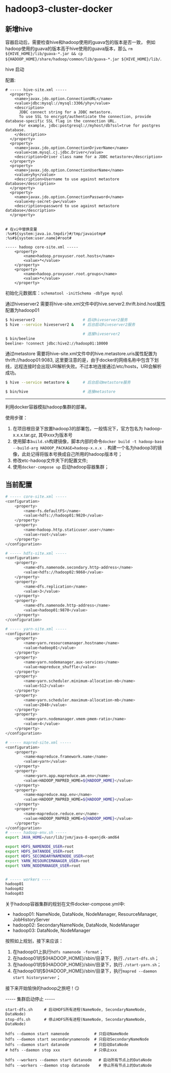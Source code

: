 # hadoop3-cluster-docker

## 新增hive

容器启动后，需要检查hive和hadoop使用的guava包的版本是否一致，
例如hadoop使用的guava的版本高于hive使用的guava版本，那么 `rm ${HIVE_HOME}/lib/guava-*.jar && cp ${HADOOP_HOME}/share/hadoop/common/lib/guava-*.jar ${HIVE_HOME}/lib/`.

hive 启动

配置:
```
# ----- hive-site.xml -----
  <property>
    <name>javax.jdo.option.ConnectionURL</name>
    <value>jdbc:mysql://mysql:3306/yhy</value>
    <description>
      JDBC connect string for a JDBC metastore.
      To use SSL to encrypt/authenticate the connection, provide database-specific SSL flag in the connection URL.
      For example, jdbc:postgresql://myhost/db?ssl=true for postgres database.
    </description>
  </property>
  <property>
    <name>javax.jdo.option.ConnectionDriverName</name>
    <value>com.mysql.cj.jdbc.Driver</value>
    <description>Driver class name for a JDBC metastore</description>
  </property>
  <property>
    <name>javax.jdo.option.ConnectionUserName</name>
    <value>yhy</value>
    <description>Username to use against metastore database</description>
  </property>
  <property>
    <name>javax.jdo.option.ConnectionPassword</name>
    <value>my-secret-pw</value>
    <description>password to use against metastore database</description>
  </property>


# 在vi中替换变量
:%s#${system:java.io.tmpdir}#/tmp/javaiotmp#
:%s#${system:user.name}#root#

----- hadoop core-site.xml -----
    <property>
        <name>hadoop.proxyuser.root.hosts</name>
        <value>*</value>
    </property>
    <property>
        <name>hadoop.proxyuser.root.groups</name>
        <value>*</value>
    </property>
```

初始化元数据库：`schematool -initSchema -dbType mysql`


通过hiveserver2
需要将hive-site.xml文件中的hive.server2.thrift.bind.host属性配置为hadoop01
```Bash
$ hiveserver2                     # 启动hiveserver2服务
$ hive --service hiveserver2 &    # 后台启动hiveserver2服务

                                  # 连接hiveserver2
$ bin/beeline
beeline> !connect jdbc:hive2://hadoop01:10000
```

通过metastore
需要将hive-site.xml文件中的hive.metastore.uris属性配置为thrift://hadoop01:9083, 这里要注意的是，由于docker的网络名称中包含下划线，远程连接时会出现URI解析失败。不过本地连接通过/etc/hosts，URI会解析成功。
```Bash
$ hive --service metastore &      # 后台启动metastore服务

$ bin/hive                        # 连接metastore

```

---
利用docker容器模拟hadoop集群的部署。

使用步骤：

1. 在项目根目录下放置hadoop3的部署包，一般情况下，官方包名为 hadoop-x.x.x.tar.gz, 其中xxx为版本号
2. 使用脚本`build.sh`构建镜像，脚本内部的命令`docker build -t hadoop-base --build-arg HADOOP_PACKAGE=hadoop-x.x.x .` 构建一个名为hadoop3的镜像，此处记得将版本号换成自己所用的hadoop版本号；
3. 修改etc-hadoop文件夹下的配置文件;
4. 使用`docker-compose up` 启动hadoop容器集群；

## 当前配置
```Bash
# ----- core-site.xml -----
<configuration>
    <property>
        <name>fs.defaultFS</name>
        <value>hdfs://hadoop01:9820</value>
    </property>
    <property>
        <name>hadoop.http.staticuser.user</name>
        <value>root</value>
    </property>
</configuration>

# ----- hdfs-site.xml -----
<configuration>
    <property>
        <name>dfs.namenode.secondary.http-address</name>
        <value>hdfs://hadoop02:9868</value>
    </property>
    <property>
        <name>dfs.replication</name>
        <value>3</value>
    </property>
    <property>
        <name>dfs.namenode.http-address</name>
        <value>hadoop01:9870</value>
    </property>
</configuration>

# ----- yarn-site.xml -----
<configuration>
    <property>
        <name>yarn.resourcemanager.hostname</name>
        <value>hadoop01</value>
    </property>
    <property>
        <name>yarn.nodemanager.aux-services</name>
        <value>mapreduce_shuffle</value>
    </property>
    <property>
        <name>yarn.scheduler.minimum-allocation-mb</name>
        <value>512</value>
    </property>
    <property>
        <name>yarn.scheduler.maximum-allocation-mb</name>
        <value>2048</value>
    </property>
    <property>
        <name>yarn.nodemanager.vmem-pmem-ratio</name>
        <value>4</value>
    </property>
</configuration>

# ----- mapred-site.xml -----
<configuration>
    <property>
        <name>mapreduce.framework.name</name>
        <value>yarn</value>
    </property>
    <property>
        <name>yarn.app.mapreduce.am.env</name>
        <value>HADOOP_MAPRED_HOME=${HADOOP_HOME}</value>
    </property>
    <property>
        <name>mapreduce.map.env</name>
        <value>HADOOP_MAPRED_HOME=${HADOOP_HOME}</value>
    </property>
    <property>
        <name>mapreduce.reduce.env</name>
        <value>HADOOP_MAPRED_HOME=${HADOOP_HOME}</value>
    </property>
</configuration>
# ----- hadoop-env.sh -----
export JAVA_HOME=/usr/lib/jvm/java-8-openjdk-amd64

export HDFS_NAMENODE_USER=root
export HDFS_DATANODE_USER=root
export HDFS_SECONDARYNAMENODE_USER=root
export YARN_RESOURCEMANAGER_USER=root
export YARN_NODEMANAGER_USER=root


# ----- workers ----
hadoop01
hadoop02
hadoop03


```

关于hadoop容器集群的规划在文件docker-compose.yml中:
- hadoop01: NameNode, DataNode, NodeManager, ResourceManager, JobHistoryServer
- hadoop02: SecondaryNameNode, DataNode, NodeManager
- hadoop03: DataNode, NodeManager

按照如上规划，接下来应该：
1. 在hadoop01上执行`hdfs namenode -format`；
2. 在hadoop01的${HADOOP_HOME}/sbin/目录下，执行`./start-dfs.sh`；
3. 在hadoop01的${HADOOP_HOME}/sbin/目录下，执行`./start-yarn.sh`；
4. 在hadoop01的${HADOOP_HOME}/sbin/目录下，执行`mapred --daemon start historyserver`；

接下来开始愉快的hadoop之旅吧！😏

----- 集群启动停止 -----
```
start-dfs.sh     # 启动HDFS所有进程(NameNode, SecondaryNameNode, DataNode)
stop-dfs.sh      # 停止HDFS所有进程(NameNode, SecondaryNameNode, DataNode)

hdfs --daemon start namenode           # 只启动NameNode
hdfs --daemon start secondarynamenode  # 只启动SecondaryNameNode
hdfs --daemon start datanode           # 只启动DataNode
# hdfs --daemon stop xxx               # 只停止xxx

hdfs --workers --daemon start datanode   # 启动所有节点上的DataNode
hdfs --workers --daemon stop datanode    # 停止所有节点上的DataNode

```

